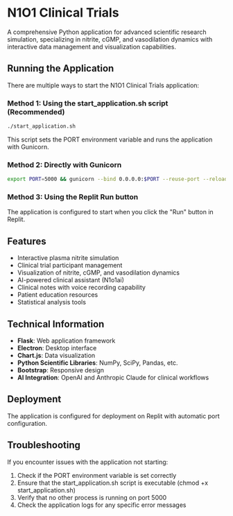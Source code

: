 # N1O1 Clinical Trials

A comprehensive Python application for advanced scientific research simulation, specializing in nitrite, cGMP, and vasodilation dynamics with interactive data management and visualization capabilities.

## Running the Application

There are multiple ways to start the N1O1 Clinical Trials application:

### Method 1: Using the start_application.sh script (Recommended)

```bash
./start_application.sh
```

This script sets the PORT environment variable and runs the application with Gunicorn.

### Method 2: Directly with Gunicorn

```bash
export PORT=5000 && gunicorn --bind 0.0.0.0:$PORT --reuse-port --reload main:app
```

### Method 3: Using the Replit Run button

The application is configured to start when you click the "Run" button in Replit.

## Features

- Interactive plasma nitrite simulation
- Clinical trial participant management
- Visualization of nitrite, cGMP, and vasodilation dynamics
- AI-powered clinical assistant (N1o1ai)
- Clinical notes with voice recording capability
- Patient education resources
- Statistical analysis tools

## Technical Information

- **Flask**: Web application framework
- **Electron**: Desktop interface
- **Chart.js**: Data visualization
- **Python Scientific Libraries**: NumPy, SciPy, Pandas, etc.
- **Bootstrap**: Responsive design
- **AI Integration**: OpenAI and Anthropic Claude for clinical workflows

## Deployment

The application is configured for deployment on Replit with automatic port configuration.

## Troubleshooting

If you encounter issues with the application not starting:

1. Check if the PORT environment variable is set correctly
2. Ensure that the start_application.sh script is executable (chmod +x start_application.sh)
3. Verify that no other process is running on port 5000
4. Check the application logs for any specific error messages